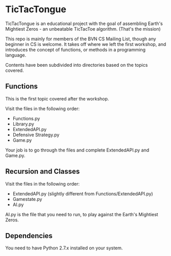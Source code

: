 # TicTacTongue

TicTacTongue is an educational project with the goal of assembling Earth's Mightiest Zeros - an unbeatable TicTacToe algorithm. (That's the mission)

This repo is mainly for members of the BVN CS Mailing List, though any beginner in CS is welcome. It takes off where we left the first workshop, and introduces the concept of functions, or methods in a programming language. 

Contents have been subdivided into directories based on the topics covered.

## Functions

This is the first topic covered after the workshop.

Visit the files in the following order:

* Functions.py
* Library.py
* ExtendedAPI.py
* Defensive Strategy.py
* Game.py

Your job is to go through the files and complete ExtendedAPI.py and Game.py.

## Recursion and Classes

Visit the files in the following order:

* ExtendedAPI.py (slightly different from Functions/ExtendedAPI.py)
* Gamestate.py
* AI.py	

AI.py is the file that you need to run, to play against the Earth's Mightiest Zeros.				

## Dependencies

You need to have Python 2.7.x installed on your system.





